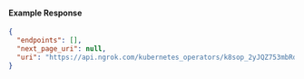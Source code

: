 <!-- Code generated for API Clients. DO NOT EDIT. -->

#### Example Response

```json
{
  "endpoints": [],
  "next_page_uri": null,
  "uri": "https://api.ngrok.com/kubernetes_operators/k8sop_2yJQZ753mbRdnITX7uZmt2qMtPX/bound_endpoints"
}
```
